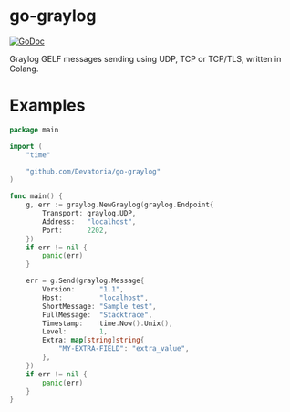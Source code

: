# go-graylog

[![GoDoc](https://godoc.org/github.com/Devatoria/go-graylog?status.svg)](https://godoc.org/github.com/Devatoria/go-graylog)

Graylog GELF messages sending using UDP, TCP or TCP/TLS, written in Golang.

# Examples

```go
package main

import (
	"time"

	"github.com/Devatoria/go-graylog"
)

func main() {
	g, err := graylog.NewGraylog(graylog.Endpoint{
		Transport: graylog.UDP,
		Address:   "localhost",
		Port:      2202,
	})
	if err != nil {
		panic(err)
	}

	err = g.Send(graylog.Message{
		Version:      "1.1",
		Host:         "localhost",
		ShortMessage: "Sample test",
		FullMessage:  "Stacktrace",
		Timestamp:    time.Now().Unix(),
		Level:        1,
		Extra: map[string]string{
			"MY-EXTRA-FIELD": "extra_value",
		},
	})
    if err != nil {
        panic(err)
    }
}
```

